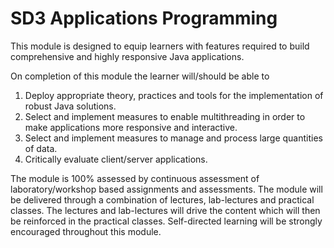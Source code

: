 # SD3 Applications Programming
This module is designed to equip learners with features required to build comprehensive and highly responsive Java applications.

On completion of this module the learner will/should be able to
1. Deploy appropriate theory, practices and tools for the implementation of robust Java solutions.
2. Select and implement measures to enable multithreading in order to make applications more responsive and interactive.
3. Select and implement measures to manage and process large quantities of data.
4. Critically evaluate client/server applications.

The module is 100% assessed by continuous assessment of laboratory/workshop based assignments and assessments. The module will be delivered through a combination of lectures, lab-lectures and practical classes. The lectures and lab-lectures will drive the content which will then be reinforced in the practical classes. Self-directed learning will be strongly encouraged throughout this module. 